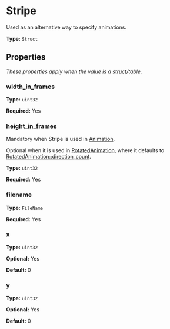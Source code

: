 # Stripe

Used as an alternative way to specify animations.

**Type:** `Struct`

## Properties

*These properties apply when the value is a struct/table.*

### width_in_frames

**Type:** `uint32`

**Required:** Yes

### height_in_frames

Mandatory when Stripe is used in [Animation](prototype:Animation).

Optional when it is used in [RotatedAnimation](prototype:RotatedAnimation), where it defaults to [RotatedAnimation::direction_count](prototype:RotatedAnimation::direction_count).

**Type:** `uint32`

**Required:** Yes

### filename

**Type:** `FileName`

**Required:** Yes

### x

**Type:** `uint32`

**Optional:** Yes

**Default:** 0

### y

**Type:** `uint32`

**Optional:** Yes

**Default:** 0


